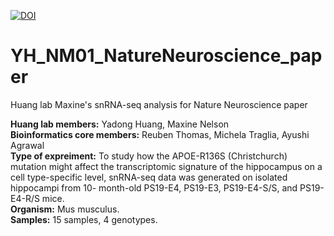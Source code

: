 [![DOI](https://zenodo.org/badge/694891486.svg)](https://zenodo.org/badge/latestdoi/694891486)

# YH_NM01_NatureNeuroscience_paper
Huang lab Maxine's snRNA-seq analysis for Nature Neuroscience paper

**Huang lab members:** Yadong Huang, Maxine Nelson  
**Bioinformatics core members:** Reuben Thomas, Michela Traglia, Ayushi Agrawal  
**Type of expreiment:** To study how the APOE-R136S (Christchurch) mutation might affect the transcriptomic signature of the hippocampus on a cell type-specific level, snRNA-seq data was generated on isolated hippocampi from 10- month-old PS19-E4, PS19-E3, PS19-E4-S/S, and PS19-E4-R/S mice.    
**Organism:** Mus musculus.  
**Samples:** 15 samples, 4 genotypes. 


</br>
